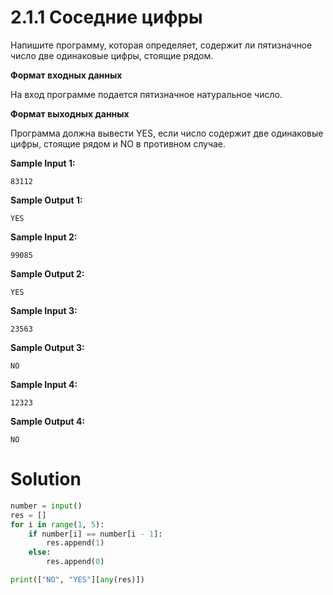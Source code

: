 # 2.1.1 Соседние цифры

Напишите программу, которая определяет, содержит ли пятизначное число две одинаковые цифры, стоящие рядом.

**Формат входных данных**

На вход программе подается пятизначное натуральное число.

**Формат выходных данных**

Программа должна вывести YES, если число содержит две одинаковые цифры, стоящие рядом и NO в противном случае.

**Sample Input 1:**

```
83112
```

**Sample Output 1:**

```
YES
```

**Sample Input 2:**

```
99085
```

**Sample Output 2:**

```
YES
```

**Sample Input 3:**

```
23563
```

**Sample Output 3:**

```
NO
```

**Sample Input 4:**

```
12323
```

**Sample Output 4:**

```
NO
```

# Solution

```python
number = input()
res = []
for i in range(1, 5):
    if number[i] == number[i - 1]:
        res.append(1)
    else:
        res.append(0)

print(["NO", "YES"][any(res)])
```
